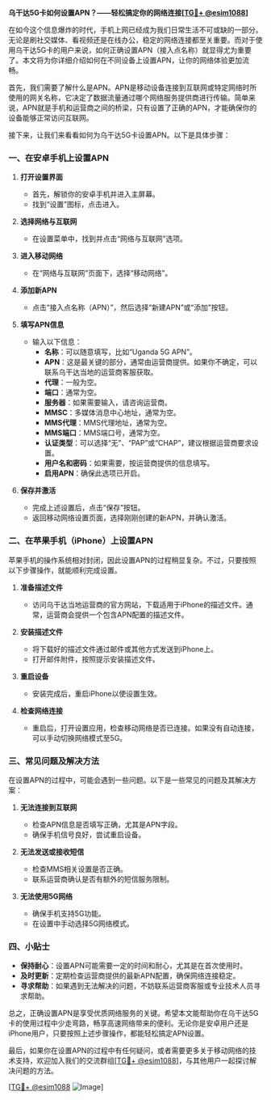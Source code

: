 **乌干达5G卡如何设置APN？——轻松搞定你的网络连接[[TG💪+ @esim1088](https://t.me/s/esim1088)]**

在如今这个信息爆炸的时代，手机上网已经成为我们日常生活不可或缺的一部分。无论是刷社交媒体、看视频还是在线办公，稳定的网络连接都至关重要。而对于使用乌干达5G卡的用户来说，如何正确设置APN（接入点名称）就显得尤为重要了。本文将为你详细介绍如何在不同设备上设置APN，让你的网络体验更加流畅。

首先，我们需要了解什么是APN。APN是移动设备连接到互联网或特定网络时所使用的网关名称，它决定了数据流量通过哪个网络服务提供商进行传输。简单来说，APN就是手机和运营商之间的桥梁，只有设置了正确的APN，才能确保你的设备能够正常访问互联网。

接下来，让我们来看看如何为乌干达5G卡设置APN。以下是具体步骤：

### 一、在安卓手机上设置APN

1. **打开设置界面**
   - 首先，解锁你的安卓手机并进入主屏幕。
   - 找到“设置”图标，点击进入。

2. **选择网络与互联网**
   - 在设置菜单中，找到并点击“网络与互联网”选项。

3. **进入移动网络**
   - 在“网络与互联网”页面下，选择“移动网络”。

4. **添加新APN**
   - 点击“接入点名称（APN）”，然后选择“新建APN”或“添加”按钮。

5. **填写APN信息**
   - 输入以下信息：
     - **名称**：可以随意填写，比如“Uganda 5G APN”。
     - **APN**：这是最关键的部分，通常由运营商提供。如果你不确定，可以联系乌干达当地的运营商客服获取。
     - **代理**：一般为空。
     - **端口**：通常为空。
     - **服务器**：如果需要输入，请咨询运营商。
     - **MMSC**：多媒体消息中心地址，通常为空。
     - **MMS代理**：MMS代理地址，通常为空。
     - **MMS端口**：MMS端口号，通常为空。
     - **认证类型**：可以选择“无”、“PAP”或“CHAP”，建议根据运营商要求设置。
     - **用户名和密码**：如果需要，按运营商提供的信息填写。
     - **启用APN**：确保此选项已开启。

6. **保存并激活**
   - 完成上述设置后，点击“保存”按钮。
   - 返回移动网络设置页面，选择刚刚创建的新APN，并确认激活。

### 二、在苹果手机（iPhone）上设置APN

苹果手机的操作系统相对封闭，因此设置APN的过程稍显复杂。不过，只要按照以下步骤操作，就能顺利完成设置。

1. **准备描述文件**
   - 访问乌干达当地运营商的官方网站，下载适用于iPhone的描述文件。通常，运营商会提供一个包含APN配置的描述文件。

2. **安装描述文件**
   - 将下载好的描述文件通过邮件或其他方式发送到iPhone上。
   - 打开邮件附件，按照提示安装描述文件。

3. **重启设备**
   - 安装完成后，重启iPhone以使设置生效。

4. **检查网络连接**
   - 重启后，打开设置应用，检查移动网络是否已连接。如果没有自动连接，可以手动切换网络模式至5G。

### 三、常见问题及解决方法

在设置APN的过程中，可能会遇到一些问题。以下是一些常见的问题及其解决方案：

1. **无法连接到互联网**
   - 检查APN信息是否填写正确，尤其是APN字段。
   - 确保手机信号良好，尝试重启设备。

2. **无法发送或接收短信**
   - 检查MMS相关设置是否正确。
   - 联系运营商确认是否有额外的短信服务限制。

3. **无法使用5G网络**
   - 确保手机支持5G功能。
   - 在设置中手动选择5G网络模式。

### 四、小贴士

- **保持耐心**：设置APN可能需要一定的时间和耐心，尤其是在首次使用时。
- **及时更新**：定期检查运营商提供的最新APN配置，确保网络连接稳定。
- **寻求帮助**：如果遇到无法解决的问题，不妨联系运营商客服或专业技术人员寻求帮助。

总之，正确设置APN是享受优质网络服务的关键。希望本文能帮助你在乌干达5G卡的使用过程中少走弯路，畅享高速网络带来的便利。无论你是安卓用户还是iPhone用户，只要按照上述步骤操作，都能轻松搞定APN设置。

最后，如果你在设置APN的过程中有任何疑问，或者需要更多关于移动网络的技术支持，欢迎加入我们的交流群组[[TG💪+ @esim1088](https://t.me/s/esim1088)]，与其他用户一起探讨解决问题的方法。

[[TG💪+ @esim1088](https://t.me/s/esim1088) ![Image](https://i.postimg.cc/4NQfJmqS/Snipaste-2025-05-13-00-14-12.png)]